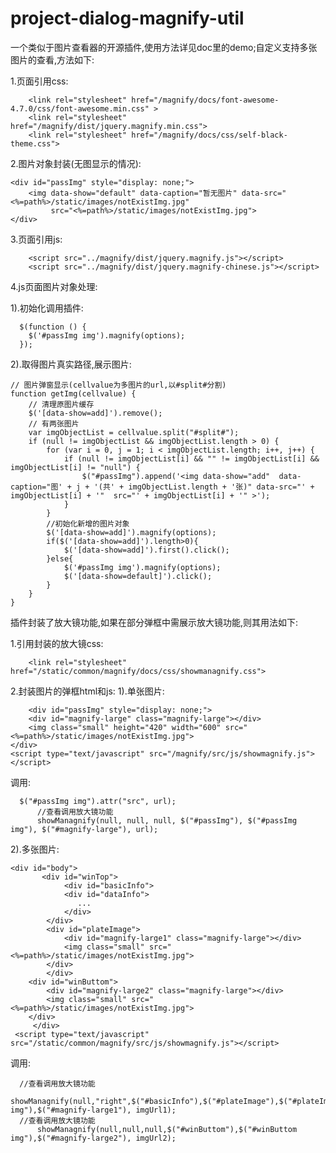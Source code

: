 # project-dialog-magnify-util
一个类似于图片查看器的开源插件,使用方法详见doc里的demo;自定义支持多张图片的查看,方法如下:

1.页面引用css:

        <link rel="stylesheet" href="/magnify/docs/font-awesome-4.7.0/css/font-awesome.min.css" >
        <link rel="stylesheet" href="/magnify/dist/jquery.magnify.min.css">
        <link rel="stylesheet" href="/magnify/docs/css/self-black-theme.css">
	
2.图片对象封装(无图显示的情况):

	<div id="passImg" style="display: none;">
		<img data-show="default" data-caption="暂无图片" data-src="<%=path%>/static/images/notExistImg.jpg"
			 src="<%=path%>/static/images/notExistImg.jpg">
	</div>
	
3.页面引用js:

        <script src="../magnify/dist/jquery.magnify.js"></script>
        <script src="../magnify/dist/jquery.magnify-chinese.js"></script>
	
4.js页面图片对象处理:

  1).初始化调用插件:
  
	  $(function () {
		$('#passImg img').magnify(options);
	  });
  
  2).取得图片真实路径,展示图片:
  
    // 图片弹窗显示(cellvalue为多图片的url,以#split#分割)
	function getImg(cellvalue) {
		// 清理原图片缓存
		$('[data-show=add]').remove();
		// 有两张图片
		var imgObjectList = cellvalue.split("#split#");
		if (null != imgObjectList && imgObjectList.length > 0) {
			for (var i = 0, j = 1; i < imgObjectList.length; i++, j++) {
				if (null != imgObjectList[i] && "" != imgObjectList[i] && imgObjectList[i] != "null") {
					$("#passImg").append('<img data-show="add"  data-caption="图' + j + '(共' + imgObjectList.length + '张)" data-src="' + imgObjectList[i] + '"  src="' + imgObjectList[i] + '" >');
				}
			}
			//初始化新增的图片对象
			$('[data-show=add]').magnify(options);
			if($('[data-show=add]').length>0){
				$('[data-show=add]').first().click();
			}else{
				$('#passImg img').magnify(options);
				$('[data-show=default]').click();
			}
		}
	}

   插件封装了放大镜功能,如果在部分弹框中需展示放大镜功能,则其用法如下:
   
  1.引用封装的放大镜css:
  
        <link rel="stylesheet" href="/static/common/magnify/docs/css/showmanagnify.css">
   
  2.封装图片的弹框html和js:
   1).单张图片:
    
        <div id="passImg" style="display: none;">
		<div id="magnify-large" class="magnify-large"></div>
		<img class="small" height="420" width="600" src="<%=path%>/static/images/notExistImg.jpg">
	</div>
	<script type="text/javascript" src="/magnify/src/js/showmagnify.js"></script>
	
   调用:         
	  
	  $("#passImg img").attr("src", url);
          //查看调用放大镜功能
          showManagnify(null, null, null, $("#passImg"), $("#passImg img"), $("#magnify-large"), url);
	
   2).多张图片:
        
	<div id="body">
	       <div id="winTop">
		        <div id="basicInfo">
				<div id="dataInfo">
				   ...
				</div>	
			</div>
			<div id="plateImage">
				<div id="magnify-large1" class="magnify-large"></div>
				<img class="small" src="<%=path%>/static/images/notExistImg.jpg">
			</div>
	        </div>
		<div id="winButtom">
			<div id="magnify-large2" class="magnify-large"></div>
			<img class="small" src="<%=path%>/static/images/notExistImg.jpg">
		</div>
         </div>
	 <script type="text/javascript" src="/static/common/magnify/src/js/showmagnify.js"></script>

   调用:
           
	  //查看调用放大镜功能
          showManagnify(null,"right",$("#basicInfo"),$("#plateImage"),$("#plateImage img"),$("#magnify-large1"), imgUrl1);
	  //查看调用放大镜功能
          showManagnify(null,null,null,$("#winButtom"),$("#winButtom img"),$("#magnify-large2"), imgUrl2);


	 
	 
	
        
